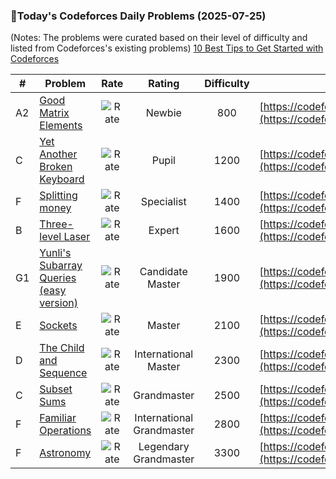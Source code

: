 ### 🌟Today's Codeforces Daily Problems (2025-07-25)
(Notes: The problems were curated based on their level of difficulty and listed from Codeforces's existing problems)
[10 Best Tips to Get Started with Codeforces](https://github.com/ika9810/Codeforces-Daily-Problems/blob/main/10%20Best%20Tips%20to%20Get%20Started%20with%20Codeforces.md)

| # | Problem | Rate| Rating | Difficulty | Contest |
|---| ----- | :--------: | :----------: | :----------: | ---------- |
|A2|[Good Matrix Elements](https://codeforces.com/contest/177/problem/A2)|![Rate](https://img.shields.io/badge/Newbie-800-lightgrey)|Newbie|800|[https://codeforces.com/contest/177](https://codeforces.com/contest/177)|
|C|[Yet Another Broken Keyboard](https://codeforces.com/contest/1272/problem/C)|![Rate](https://img.shields.io/badge/Pupil-1200-brightgreen)|Pupil|1200|[https://codeforces.com/contest/1272](https://codeforces.com/contest/1272)|
|F|[Splitting money](https://codeforces.com/contest/1046/problem/F)|![Rate](https://img.shields.io/badge/Specialist-1400-9cf)|Specialist|1400|[https://codeforces.com/contest/1046](https://codeforces.com/contest/1046)|
|B|[Three-level Laser](https://codeforces.com/contest/924/problem/B)|![Rate](https://img.shields.io/badge/Expert-1600-blue)|Expert|1600|[https://codeforces.com/contest/924](https://codeforces.com/contest/924)|
|G1|[Yunli's Subarray Queries (easy version)](https://codeforces.com/contest/2009/problem/G1)|![Rate](https://img.shields.io/badge/Candidate%20Master-1900-blueviolet)|Candidate Master|1900|[https://codeforces.com/contest/2009](https://codeforces.com/contest/2009)|
|E|[Sockets](https://codeforces.com/contest/732/problem/E)|![Rate](https://img.shields.io/badge/Master-2100-orange)|Master|2100|[https://codeforces.com/contest/732](https://codeforces.com/contest/732)|
|D|[The Child and Sequence](https://codeforces.com/contest/438/problem/D)|![Rate](https://img.shields.io/badge/International%20Master-2300-orange)|International Master|2300|[https://codeforces.com/contest/438](https://codeforces.com/contest/438)|
|C|[Subset Sums](https://codeforces.com/contest/348/problem/C)|![Rate](https://img.shields.io/badge/Grandmaster-2500-red)|Grandmaster|2500|[https://codeforces.com/contest/348](https://codeforces.com/contest/348)|
|F|[Familiar Operations](https://codeforces.com/contest/1031/problem/F)|![Rate](https://img.shields.io/badge/International%20Grandmaster-2800-red)|International Grandmaster|2800|[https://codeforces.com/contest/1031](https://codeforces.com/contest/1031)|
|F|[Astronomy](https://codeforces.com/contest/949/problem/F)|![Rate](https://img.shields.io/badge/Legendary%20Grandmaster-3300-red)|Legendary Grandmaster|3300|[https://codeforces.com/contest/949](https://codeforces.com/contest/949)|
